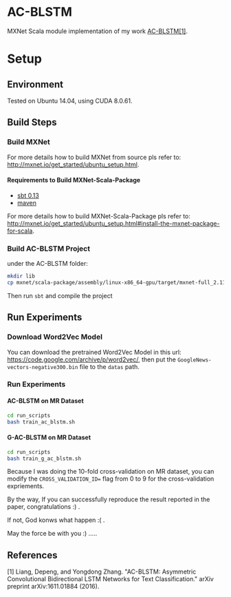 # AC-BLSTM 
MXNet Scala module implementation of my work [AC-BLSTM[1]](https://arxiv.org/abs/1611.01884).

# Setup
## Environment
Tested on Ubuntu 14.04, using CUDA 8.0.61.

## Build Steps
### Build MXNet
For more details how to build MXNet from source pls refer to: http://mxnet.io/get_started/ubuntu_setup.html.

#### Requirements to Build MXNet-Scala-Package
* [sbt 0.13](http://www.scala-sbt.org/)
* [maven](https://maven.apache.org/download.cgi)

For more details how to build MXNet-Scala-Package pls refer to: http://mxnet.io/get_started/ubuntu_setup.html#install-the-mxnet-package-for-scala.

### Build AC-BLSTM Project
under the AC-BLSTM folder:
```bash
mkdir lib
cp mxnet/scala-package/assembly/linux-x86_64-gpu/target/mxnet-full_2.11-linux-x86_64-gpu-0.1.2-SNAPSHOT.jar lib
```
Then run `sbt` and compile the project

## Run Experiments
### Download Word2Vec Model
You can download the pretrained Word2Vec Model in this url: https://code.google.com/archive/p/word2vec/, then put the 
 `GoogleNews-vectors-negative300.bin` file to the `datas` path.
 
### Run Experiments
#### AC-BLSTM on MR Dataset
```bash
cd run_scripts
bash train_ac_blstm.sh
```
#### G-AC-BLSTM on MR Dataset
```bash
cd run_scripts
bash train_g_ac_blstm.sh
```

Because I was doing the 10-fold cross-validation on MR dataset, you can modify the `CROSS_VALIDATION_ID=` flag from 0 to 9 for the cross-validation expriements.

By the way, If you can successfully reproduce the result reported in the paper, congratulations :) . 

If not, God konws what happen :( . 

May the force be with you :) .....

## References
[1] Liang, Depeng, and Yongdong Zhang. "AC-BLSTM: Asymmetric Convolutional Bidirectional LSTM Networks for Text Classification." arXiv preprint arXiv:1611.01884 (2016).

